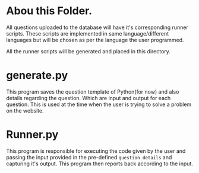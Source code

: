 # Abou this Folder.

All questions uploaded to the database will have it's corresponding runner scripts. These scripts are implemented in same language/different languages but will be chosen as per the language the user programmed.

All the runner scripts will be generated and placed in this directory.

# generate.py

This program saves the question template of Python(for now) and also details regarding the question. Which are input and output for each question.
This is used at the time when the user is trying to solve a problem on the website.

# Runner.py

This program is responsible for executing the code given by the user and passing the input provided in the pre-defined `question details` and capturing it's output.
This program then reports back according to the input.
